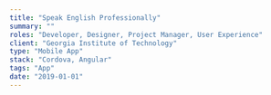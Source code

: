 ```yaml
---
title: "Speak English Professionally"
summary: ""
roles: "Developer, Designer, Project Manager, User Experience"
client: "Georgia Institute of Technology"
type: "Mobile App"
stack: "Cordova, Angular"
tags: "App"
date: "2019-01-01"
---
```

